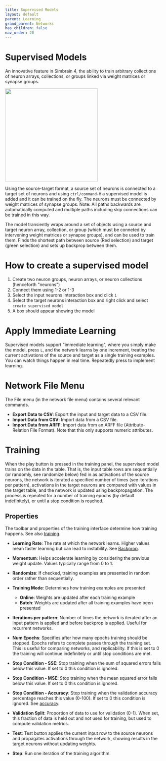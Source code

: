 ```yaml
---
title: Supervised Models
layout: default
parent: Learning
grand_parent: Networks
has_children: false
nav_order: 20
---
```


# Supervised Models

An innovative feature in Simbrain 4, the ability to train arbitrary collections of neuron arrays, collections, or groups linked via weight matrices or synapse groups. 

<img src="/assets/images/supervisedModel.png" style="width:300px;"/>

Using the source-target format, a source set of neurons is connected to a target set of neurons and using `ctrl/command-M` a supervised model is added and it can be trained on the fly. The neurons must be connected by weight matrices of synapse groups. Note: All paths backwards are automatically computed and multiple paths including skip connections can be trained in this way.

The model transiently wraps around a set of objects using a source and target neuron array, collection, or group (which  must be conneted by intervening weight matrices or synapse groups), and can be used to train them.  Finds the shortest path between source (Red selection) and target (green selection) and sets up backprop between them. 

# How to create a supervised model

1. Create two neuron groups, neuron arrays, or neuron collections (henceforth "neurons")
2. Connect them using 1-2 or 1-3
3. Select the input neurons interaction box and click `1`
4. Select the target neurons interaction box and right click and select `create supervised model`
5. A box should appear showing the model

# Apply Immediate Learning

Supervised models support "immediate learning", where you simply make the model, press `L`, and the network learns by one increment, treating the current activations of the source and target as a single training examples. You can watch things happen in real time. Repeatedly press to implement learning.

# Network File Menu

The File menu (in the network file menu) contains several relevant commands.
- **Export Data to CSV**: Export the input and target data to a CSV file.
- **Import Data from CSV**: Import data from a CSV file.
- **Import Data from ARFF**: Import data from an ARFF file (Attribute-Relation File Format). Note that this only supports numeric attributes.

# Training 

When the play button is pressed in the training panel, the supervised model trains on the data in the table. That is, the input table rows are sequentially (or randomly, see randomize below) fed in as activations of the source neurons, the network is iterated a specified number of times (see iterations per pattern), activations in the target neurons are compared with values in the target table, and the network is updated using backpropagation.  The process is repeated for a number of training epochs (by default indefinitely), or until a stop condition is reached.

## Properties

The toolbar and properties of the training interface determine how training happens. See also [training](.).

- **Learning Rate**: The rate at which the network learns. Higher values mean faster learning but can lead to instability. See [Backprop](../subnetworks/backprop).

- **Momentum**: Helps accelerate learning by considering the previous weight update. Values typically range from 0 to 1.

- **Randomize**: If checked, training examples are presented in random order rather than sequentially.

- **Training Mode**: Determines how training examples are presented:
  - **Online**: Weights are updated after each training example
  - **Batch**: Weights are updated after all training examples have been presented

- **Iterations per pattern**: Number of times the network is iterated after an input pattern is applied and before backprop is applied. Useful for recurrent networks.

- **Num Epochs**: Specifies after how many epochs training should be stopped. Epochs refers to complete passes through the training set. This is useful for comparing networks, and replicability. If this is set to 0 the training will continue indefinitely or until stop conditions are met.

- **Stop Condition - SSE**: Stop training when the sum of squared errors falls below this value. If set to 0 this condition is ignored.

- **Stop Condition - MSE**: Stop training when the mean squared error falls below this value. If set to 0 this condition is ignored.

- **Stop Condition - Accuracy**: Stop training when the validation accuracy percentage reaches this value (0-100). If set to 0 this condition is ignored. See [accuracy](trainingNetworks#accuracy).

- **Validation Split**: Proportion of data to use for validation (0-1). When set, this fraction of data is held out and not used for training, but used to compute validation metrics.

- **Test**: Test button applies the current input row to the source neurons and propagates activations through the network, showing results in the target neurons without updating weights.

- **Step**: Run one iteration of the training algorithm.

